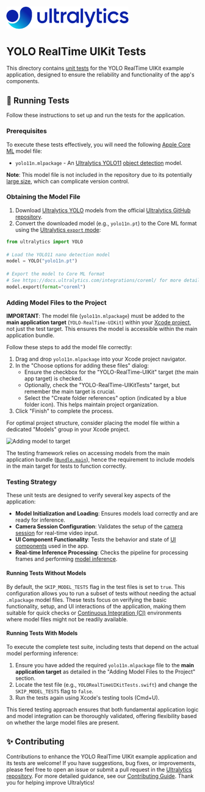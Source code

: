 <a href="https://www.ultralytics.com/"><img src="https://raw.githubusercontent.com/ultralytics/assets/main/logo/Ultralytics_Logotype_Original.svg" width="320" alt="Ultralytics logo"></a>

# YOLO RealTime UIKit Tests

This directory contains [unit tests](https://en.wikipedia.org/wiki/Unit_testing) for the YOLO RealTime UIKit example application, designed to ensure the reliability and functionality of the app's components.

## 🧪 Running Tests

Follow these instructions to set up and run the tests for the application.

### Prerequisites

To execute these tests effectively, you will need the following [Apple Core ML](https://developer.apple.com/documentation/coreml) model file:

-   `yolo11n.mlpackage` - An [Ultralytics YOLO11](https://docs.ultralytics.com/models/yolo11/) [object detection](https://docs.ultralytics.com/tasks/detect/) model.

**Note**: This model file is not included in the repository due to its potentially [large size](https://git-lfs.com/), which can complicate version control.

### Obtaining the Model File

1.  Download [Ultralytics YOLO](https://docs.ultralytics.com/models/) models from the official [Ultralytics GitHub repository](https://github.com/ultralytics/ultralytics).
2.  Convert the downloaded model (e.g., `yolo11n.pt`) to the Core ML format using the [Ultralytics `export` mode](https://docs.ultralytics.com/modes/export/):

```python
from ultralytics import YOLO

# Load the YOLO11 nano detection model
model = YOLO("yolo11n.pt")

# Export the model to Core ML format
# See https://docs.ultralytics.com/integrations/coreml/ for more details
model.export(format="coreml")
```

### Adding Model Files to the Project

**IMPORTANT**: The model file (`yolo11n.mlpackage`) must be added to the **main application target** (`YOLO-RealTime-UIKit`) within your [Xcode project](https://developer.apple.com/xcode/), not just the test target. This ensures the model is accessible within the main application bundle.

Follow these steps to add the model file correctly:

1.  Drag and drop `yolo11n.mlpackage` into your Xcode project navigator.
2.  In the "Choose options for adding these files" dialog:
    -   Ensure the checkbox for the "YOLO-RealTime-UIKit" target (the main app target) is checked.
    -   Optionally, check the "YOLO-RealTime-UIKitTests" target, but remember the main target is crucial.
    -   Select the "Create folder references" option (indicated by a blue folder icon). This helps maintain project organization.
3.  Click "Finish" to complete the process.

For optimal project structure, consider placing the model file within a dedicated "Models" group in your Xcode project.

![Adding model to target](https://docs-assets.developer.apple.com/published/abd9789384/ff4127a0-80a6-4716-b1cd-fc1facce5d8e.png)

The testing framework relies on accessing models from the main application bundle ([`Bundle.main`](https://developer.apple.com/documentation/foundation/bundle)), hence the requirement to include models in the main target for tests to function correctly.

### Testing Strategy

These unit tests are designed to verify several key aspects of the application:

-   **Model Initialization and Loading**: Ensures models load correctly and are ready for inference.
-   **Camera Session Configuration**: Validates the setup of the [camera session](https://developer.apple.com/documentation/avfoundation/avcapturesession) for real-time video input.
-   **UI Component Functionality**: Tests the behavior and state of [UI components](https://developer.apple.com/documentation/uikit) used in the app.
-   **Real-time Inference Processing**: Checks the pipeline for processing frames and performing [model inference](https://www.ultralytics.com/glossary/real-time-inference).

#### Running Tests Without Models

By default, the `SKIP_MODEL_TESTS` flag in the test files is set to `true`. This configuration allows you to run a subset of tests without needing the actual `.mlpackage` model files. These tests focus on verifying the basic functionality, setup, and UI interactions of the application, making them suitable for quick checks or [Continuous Integration (CI)](https://docs.ultralytics.com/help/CI/) environments where model files might not be readily available.

#### Running Tests With Models

To execute the complete test suite, including tests that depend on the actual model performing inference:

1.  Ensure you have added the required `yolo11n.mlpackage` file to the **main application target** as detailed in the "Adding Model Files to the Project" section.
2.  Locate the test file (e.g., `YOLORealTimeUIKitTests.swift`) and change the `SKIP_MODEL_TESTS` flag to `false`.
3.  Run the tests again using Xcode's testing tools (Cmd+U).

This tiered testing approach ensures that both fundamental application logic and model integration can be thoroughly validated, offering flexibility based on whether the large model files are present.

## ✨ Contributing

Contributions to enhance the YOLO RealTime UIKit example application and its tests are welcome! If you have suggestions, bug fixes, or improvements, please feel free to open an issue or submit a pull request in the [Ultralytics repository](https://github.com/ultralytics/ultralytics). For more detailed guidance, see our [Contributing Guide](https://docs.ultralytics.com/help/contributing/). Thank you for helping improve Ultralytics!
